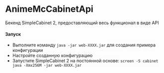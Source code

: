 # AnimeMcCabinetApi
Бекенд SimpleCabinet 2, предоставляющий весь функционал в виде API
#### Запуск
- Выполните команду `java -jar web-XXXX.jar` для создания примера конфигурации
- Настройте созданную конфигурацию
- Запустите SimpleCabinet 2 на постоянной основе: `screen -S cabinet java -Xmx256M -jar web-XXXX.jar`
